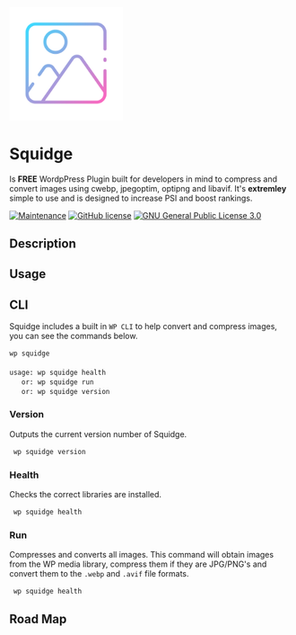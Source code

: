 <p align="lefty">
    <img alt="logo" src="logo.svg" width="40%">
</p>

# Squidge
Is **FREE** WordpPress Plugin built for developers in mind to compress and convert images using cwebp, jpegoptim, optipng and libavif.
It's **extremley** simple to use and is designed to increase PSI and boost rankings.

[![Maintenance](https://img.shields.io/badge/Maintained%3F-yes-green.svg)](https://GitHub.com/Naereen/StrapDown.js/graphs/commit-activity)
[![GitHub license](https://img.shields.io/github/license/Naereen/StrapDown.js.svg)](https://github.com/ainsleyclark/wp-squidge/blob/master/LICENSE)
[![GNU General Public License 3.0](https://img.shields.io/github/license/ainsleyclark/wp-squidge.svg)](https://www.gnu.org/licenses/gpl-3.0.en.html)

## Description



## Usage

## CLI

Squidge includes a built in `WP CLI` to help convert and compress images, you can see the commands below.

```bash
wp squidge

usage: wp squidge health
   or: wp squidge run
   or: wp squidge version
```

### Version
Outputs the current version number of Squidge.

```bash
 wp squidge version
```

### Health
Checks the correct libraries are installed.

```bash
 wp squidge health
```

### Run
Compresses and converts all images. This  command will obtain images from the WP media library, compress them if they are JPG/PNG's and convert
them to the `.webp` and `.avif` file formats.

```bash
 wp squidge health
```

## Road Map
